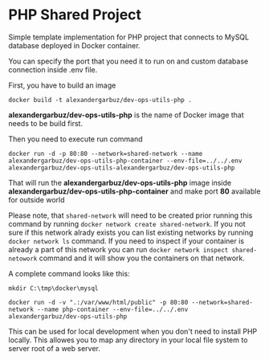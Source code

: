 # PHP Shared Project

Simple template implementation for PHP project that connects to MySQL database deployed in Docker container.

You can specify the port that you need it to run on and custom database connection inside .env file.


First, you have to build an image

```
docker build -t alexandergarbuz/dev-ops-utils-php .

```

<b>alexandergarbuz/dev-ops-utils-php</b> is the name of Docker image that needs to be build first.

Then you need to execute run command

```
docker run -d -p 80:80 --network=shared-network --name alexandergarbuz/dev-ops-utils-php-container --env-file=../../.env alexandergarbuz/dev-ops-utils-alexandergarbuz/dev-ops-utils-php

```

That will run the <b>alexandergarbuz/dev-ops-utils-php</b> image inside <b>alexandergarbuz/dev-ops-utils-php-container</b> and make port <b>80</b> available for outside world

Please note, that `shared-network` will need to be created prior running this command by running `docker network create shared-network`. If you not sure if this network alrady exists you can list existing networks by running `docker network ls` command. If you need to inspect if your container is already a part of this network you can run `docker network inspect shared-netowork` command and it will show you the containers on that network.

A complete command looks like this:


```
mkdir C:\tmp\docker\mysql

docker run -d -v ".:/var/www/html/public" -p 80:80 --network=shared-network --name php-container --env-file=../../.env alexandergarbuz/dev-ops-utils-php

```
This can be used for local development when you don't need to install PHP locally. This allowes you to map any directory in your local file system to server root of a web server.

